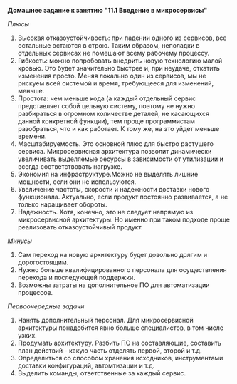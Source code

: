 **Домашнее задание к занятию "11.1 Введение в микросервисы"**

*Плюсы*


1. Высокая отказоустойчивость: при падении одного из сервисов, все остальные остаются в строю. Таким образом, неполадки в отдельных сервисах не помешают всему рабочему процессу.
2. Гибкость: можно попробовать внедрить новую технологию малой кровью. Это будет значительно быстрее и, при неудаче, откатить изменения просто. Меняя локально один из сервисов, мы не рискуем всей системой и время, требующееся для изменений, меньше.
3. Простота: чем меньше кода (а каждый отдельный сервис представляет собой цельную систему, поэтому не нужно разбираться в огромном количестве деталей, не касающихся данной конкретной функции), тем проще программистам разобраться, что и как работает. К тому же, на это уйдет меньше времени.
4. Масштабируемость. Это основной плюс для быстро растушего сервиса. Микросервисная архитектура позволит динамически увеличивать выделяемые ресурсы в зависимости от утилизации и всегда соответствовать нагрузке.
5. Экономия на инфраструктуре.Можно не выделять лишние мощности, если они не используются.
6. Увеличение частоты, скорости и надежности доставки нового функционала. Актуально, если продукт постоянно развивается, а не только наращивает обороты.
7. Надежность. Хотя, конечно, это не следует напрямую из микросервисной архитектуры. Но именно при таком подходе проще реализовать отказоустойчивый продукт.


*Минусы*


1. Сам переход на новую архитектуру будет довольно долгим и дорогостоящим.
2. Нужно больше квалифицированного персонала для осуществления перехода и последующей поддержки.
3. Возможны затраты на дополнительное ПО для автоматизации процессов.


*Первоочередные задачи*


1. Нанять дополнительный персонал. Для микросервисной архитектуры понадобится явно больше специалистов, в том числе узких.
2. Продумать архитектуру. Разбить ПО на составляющие, составить план действий - какую часть отделять первой, второй и т.д.
3. Определиться со способом хранения исходников, инструментами доставки конфигураций, автомтизации и т.д.
4. Выделить команды, ответственные за каждый сервис.
